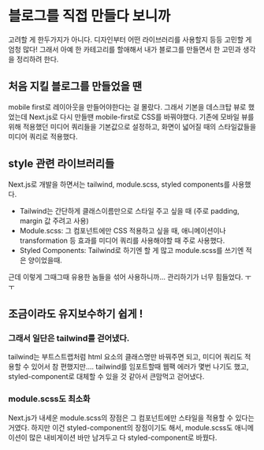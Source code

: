 # 블로그를 직접 만들다 보니까

고려할 게 한두가지가 아니다. 디자인부터 어떤 라이브러리를 사용할지 등등 고민할 게 엄청 많다! 그래서 아예 한 카테고리를 할애해서 내가 블로그를 만들면서 한 고민과 생각을 정리하려 한다.

## 처음 지킬 블로그를 만들었을 땐

mobile first로 레이아웃을 만들어야한다는 걸 몰랐다. 그래서 기본을 데스크탑 뷰로 했었는데 Next.js로 다시 만들땐 mobile-first로 CSS를 바꿔야했다. 기존에 모바일 뷰를 위해 적용했던 미디어 쿼리들을 기본값으로 설정하고, 화면이 넓어질 때의 스타일값들을 미디어 쿼리로 적용했다.

## style 관련 라이브러리들

Next.js로 개발을 하면서는 tailwind, module.scss, styled components를 사용했다.

- Tailwind는 간단하게 클래스이름만으로 스타일 주고 싶을 때 (주로 padding, margin 값 주려고 사용)
- Module.scss: 그 컴포넌트에만 CSS 적용하고 싶을 때, 애니메이션이나 transformation 등 효과를 미디어 쿼리를 사용해야할 때 주로 사용했다.
- Styled Components: Tailwind로 하기엔 할 게 많고 module.scss를 쓰기엔 적은 양이었을때.

근데 이렇게 그때그때 유용한 놈들을 섞어 사용하니까... 관리하기가 너무 힘들었다. ㅜㅜ 

## 조금이라도 유지보수하기 쉽게 !

### 그래서 일단은 tailwind를 걷어냈다. 

tailwind는 부트스트랩처럼 html 요소의 클래스명만 바꿔주면 되고, 미디어 쿼리도 적용할 수 있어서 참 편했지만.... tailwind를 임포트할때 웹팩 에러가 몇번 나기도 했고, styled-component로 대체할 수 있을 것 같아서 큰맘먹고 걷어냈다.

### module.scss도 최소화

Next.js가 내세운 module.scss의 장점은 그 컴포넌트에만 스타일을 적용할 수 있다는 거였다. 하지만 이건 styled-component의 장점이기도 해서, module.scss도 애니메이션이 많은 내비게이션 바만 남겨두고 다 styled-component로 바꿨다.